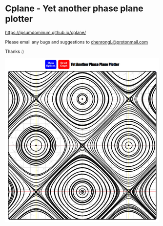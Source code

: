<h1>Cplane - Yet another phase plane plotter</h1>

https://ipsumdominum.github.io/cplane/

Please email any bugs and suggestions to chenrongL@protonmail.com

Thanks :)

![screenshot](Capture.PNG)